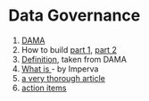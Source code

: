 # Data Governance

1. [DAMA](https://www.dama.org/cpages/dmbok-2-image-download)
2. How to build [part 1](https://www.phdata.io/blog/snowflake-data-governance/), [part 2](https://www.phdata.io/blog/snowflake-data-governance-2/)
3. [Definition](https://www.cleverrepublic.com/what-is/data-governance/), taken from DAMA
4. [What is ](https://www.imperva.com/learn/data-security/data-governance/)- by Imperva
5. [a very thorough article](https://bi-survey.com/data-governance)&#x20;
6. [action items](https://data.wisc.edu/data-governance/)

